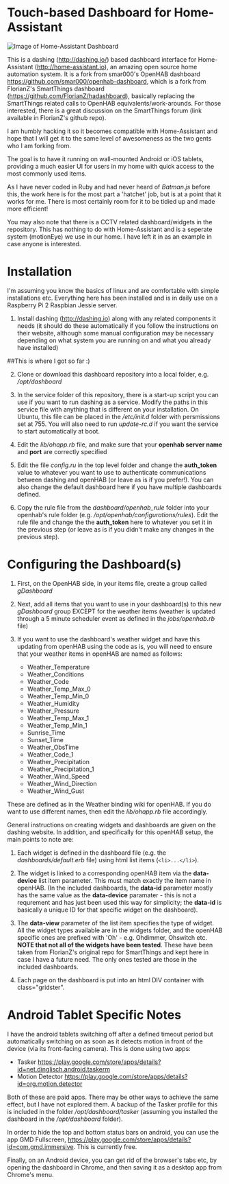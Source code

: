 # Touch-based Dashboard for Home-Assistant

![Image of Home-Assistant Dashboard](https://github.com/dels/homeassistant-dashboard/blob/master/tmp/image.jpg)

This is a dashing (http://dashing.io/) based dashboard interface for Home-Assistant (http://home-assistant.io), an amazing open source home automation system. It is a fork from smar000's OpenHAB dashboard https://github.com/smar000/openhab-dashboard, which is a fork from FlorianZ's SmartThings dashboard (https://github.com/FlorianZ/hadashboard), basically replacing the SmartThings related calls to OpenHAB equivalents/work-arounds. For those interested, there is a great discussion on the SmartThings forum (link available in FlorianZ's github repo).

I am humbly hacking it so it becomes compatible with Home-Assistant and hope that I will get it to the same level of awesomeness as the two gents who I am forking from.

The goal is to have it running on wall-mounted Android or iOS tablets, providing a much easier UI for users in my home with quick access to the most commonly used items.

As I have never coded in Ruby and had never heard of *Batman.js* before this, the work here is for the most part a 'hatchet' job, but is at a point that it works for me. There is most certainly room for it to be tidied up and made more efficient!

You may also note that there is a CCTV related dashboard/widgets in the repository. This has nothing to do with Home-Assistant and is a seperate system (motionEye) we use in our home. I have left it in as an example in case anyone is interested.

# Installation
I'm assuming you know the basics of linux and are comfortable with simple installations etc. Everything here has been installed and is in daily use on a Raspberry Pi 2 Raspbian Jessie server.

1. Install dashing (http://dashing.io) along with any related components it needs (it should do these automatically if you follow the instructions on their website, although some manual configuration may be necessary depending on what system you are running on and what you already have installed)


##This is where I got so far :)

2. Clone or download this dashboard repository into a local folder, e.g. */opt/dashboard*

3. In the service folder of this repository, there is a start-up script you can use if you want to run dashing as a service. Modify the paths in this service file with anything that is different on your installation. On Ubuntu, this file can be placed in the */etc/init.d* folder with persmissions set at 755. You will also need to run *update-rc.d* if you want the service to start automatically at boot.

4. Edit the *lib/ohapp.rb* file, and make sure that your **openhab server name** and **port** are correctly specified

5. Edit the file *config.ru* in the top level folder and change the **auth_token** value to whatever you want to use to authenticate communications between dashing and openHAB (or leave as is if you prefer!). You can also change the default dashboard here if you have multiple dashboards defined.

6. Copy the rule file from the *dashboard/openhab_rule* folder into your openhab's rule folder (e.g. */opt/openhab/configurations/rules*). Edit the rule file and change the the **auth_token** here to whatever you set it in the previous step (or leave as is if you didn't make any changes in the previous step).


# Configuring the Dashboard(s) 

1. First, on the OpenHAB side, in your items file, create a group called *gDashboard*

2. Next, add all items that you want to use in your dashboard(s) to this new *gDashboard* group EXCEPT for the weather items (weather is updated through a 5 minute scheduler event as defined in the *jobs/openhab.rb* file)

3. If you want to use the dashboard's weather widget and have this updating from openHAB using the code as is, you will need to ensure that your weather items in openHAB are named as follows:
    * Weather_Temperature
    * Weather_Conditions
    * Weather_Code
    * Weather_Temp_Max_0
    * Weather_Temp_Min_0
    * Weather_Humidity
    * Weather_Pressure
    * Weather_Temp_Max_1
    * Weather_Temp_Min_1
    * Sunrise_Time
    * Sunset_Time
    * Weather_ObsTime
    * Weather_Code_1
    * Weather_Precipitation
    * Weather_Precipitation_1
    * Weather_Wind_Speed
    * Weather_Wind_Direction
    * Weather_Wind_Gust

These are defined as in the Weather binding wiki for openHAB. If you do want to use different names, then edit the *lib/ohapp.rb* file accordingly.

General instructions on creating widgets and dashboards are given on the dashing website. In addition, and specifically for this openHAB setup, the main points to note are:

1. Each widget is defined in the dashboard file (e.g. the *dashboards/default.erb* file) using html list items (`<li>...</li>`). 

2. The widget is linked to a corresponding openHAB item via the **data-device** list item parameter. This must match exactly the item name in openHAB. (In the included dashboards, the **data-id** parameter mostly has the same value as the **data-device** paramater - this is not a requrement and has just been used this way for simplicity; the **data-id** is basically a unique ID for that specific widget on the dashboard).

3. The **data-view** parameter of the list item specifies the type of widget. All the widget types available are in the widgets folder, and the openHAB specific ones are prefixed with 'Oh' - e.g. Ohdimmer, Ohswitch etc. **NOTE that not all of the widgets have been tested**. These have been taken from FlorianZ's original repo for SmartThings and kept here in case I have a future need. The only ones tested are those in the included dashboards.

4. Each page on the dashboard is put into an html DIV container with class="gridster".

# Android Tablet Specific Notes
I have the android tablets switching off after a defined timeout period but automatically switching on as soon as it detects motion in front of the device (via its front-facing camera). This is done using two apps:
* Tasker https://play.google.com/store/apps/details?id=net.dinglisch.android.taskerm
* Motion Detector https://play.google.com/store/apps/details?id=org.motion.detector

Both of these are paid apps. There may be other ways to achieve the same effect, but I have not explored them. A backup of the Tasker profile for this is included in the folder */opt/dashboard/tasker* (assuming you installed the dashboard in the */opt/dashboard* folder).

In order to hide the top and bottom status bars on android, you can use the app GMD Fullscreen, https://play.google.com/store/apps/details?id=com.gmd.immersive. This is currently free.

Finally, on an Android device, you can get rid of the browser's tabs etc, by opening the dashboard in Chrome, and then saving it as a desktop app from Chrome's menu. 
